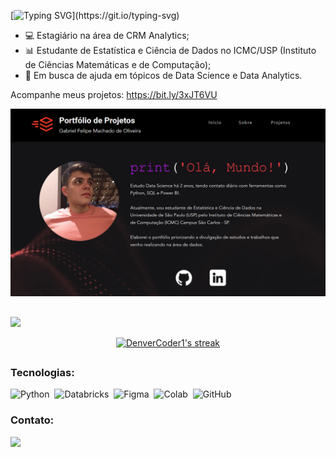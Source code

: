 [![Typing SVG](https://readme-typing-svg.herokuapp.com/?color=c11523&size=40&center=true&vCenter=true&width=1000&lines=Olá,+meu+nome+é+Gabriel+Felipe.+;Seja+Bem-vindo!)](https://git.io/typing-svg)

- 💻 Estagiário na área de CRM Analytics;
- 📊 Estudante de Estatística e Ciência de Dados no ICMC/USP (Instituto de Ciências Matemáticas e de Computação);
- 🚀 Em busca de ajuda em tópicos de Data Science e Data Analytics.


Acompanhe meus projetos: https://bit.ly/3xJT6VU

<img src="Screenshot_1.png">

##

[![](https://activity-graph.herokuapp.com/graph?username=gabriellfelipe7&bg_color=141414&color=e137d6&line=7e4c9e&point=403d3d&area=true&hide_border=true)](https://github.com/ashutosh00710/github-readme-activity-graph)

<p align="center">
  <a href="https://github.com/DenverCoder1/github-readme-streak-stats">
    <img title="🔥 Get streak stats for your profile at git.io/streak-stats" alt="DenverCoder1's streak" src="https://streak-stats.demolab.com?user=gabriellfelipe7&theme=buefy&locale=pt-br&background=141414&dates=6D6666&border=000000&sideNums=fbe5e5&currStreakNum=fbe5e5&currStreakLabel=c11523&sideLabels=c11523&ring=c11523&fire=c11523"/>
  </a>

</p>

##
  
### Tecnologias:
![Python](https://img.shields.io/badge/-python-0D1117?style=for-the-badge&logo=python&logoColor=1572B6&labelColor=0D1117)&nbsp;
![Databricks](https://img.shields.io/badge/Databricks-FF3621?style=for-the-badge&logo=Databricks&logoColor=white)&nbsp;
![Figma](https://img.shields.io/badge/-figma-0D1117?style=for-the-badge&logo=figma&labelColor=0D1117)&nbsp;
![Colab](https://img.shields.io/badge/Colab-F9AB00?style=for-the-badge&logo=googlecolab&color=525252)&nbsp;
![GitHub](https://img.shields.io/badge/-GitHub-0D1117?style=for-the-badge&logo=github&labelColor=0D1117)&nbsp;



### Contato:
<div> 
  <a href="https://www.linkedin.com/in/gabrielfelipeoli/" target="_blank"><img src="https://img.shields.io/badge/-LinkedIn-%230077B5?style=for-the-badge&logo=linkedin&logoColor=white" target="_blank"></a> 
</div>
 

